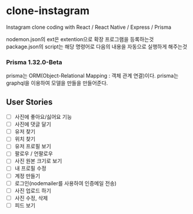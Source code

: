 # clone-instagram
Instagram clone coding with React / React Native / Express / Prisma

<div> nodemon.json의 ext은 extention으로 확장 프로그램을 등록하는것 </div>
<div> package.json의 script는 해당 명령어로 다음의 내용을 자동으로 실행하게 해주는것 </div>


<h3> Prisma 1.32.0-Beta</h3>
<p>
    prisma는 ORM(Object-Relational Mapping : 객체 관계 연결)이다.
    prisma는 graphql을 이용하여 모델을 만들을 만들어준다.
 </p>

 ## User Stories

- [ ] 사진에 좋아요/싫어요 기능
- [ ] 사진에 댓글 달기
- [ ] 유저 찾기
- [ ] 위치 찾기
- [ ] 유저 프로필 보기
- [ ] 팔로우 / 언팔로우
- [ ] 사진 원본 크기로 보기
- [ ] 내 프로필 수정
- [ ] 계정 만들기
- [ ] 로그인(nodemailer를 사용하여 인증메일 전송)
- [ ] 사진 업로드 하기
- [ ] 사진 수정, 삭제
- [ ] 피드 보기